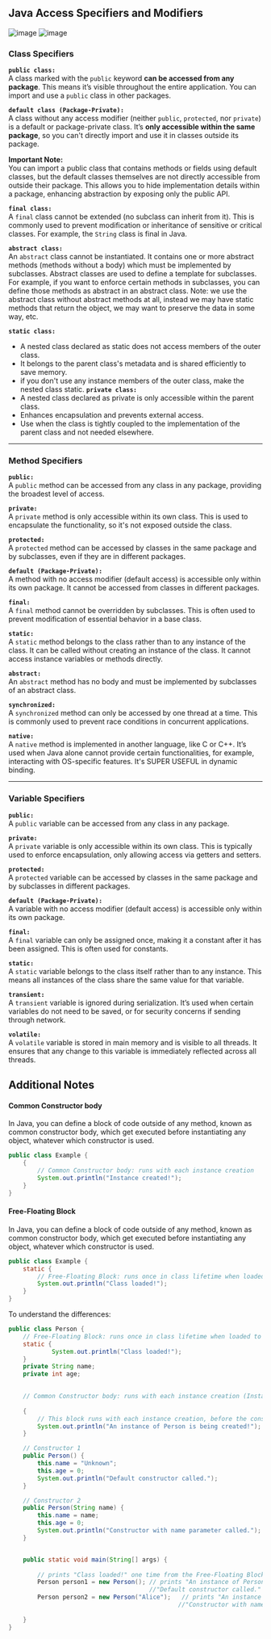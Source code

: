 
## Java Access Specifiers and Modifiers

![image](https://github.com/user-attachments/assets/823aa0c0-b216-4652-884d-94d49c6efdea)
![image](https://github.com/user-attachments/assets/7ceaedf3-f9d5-4be1-87d2-b122a1dc58aa)

### Class Specifiers

**`public class:`**  
A class marked with the `public` keyword **can be accessed from any package**. This means it’s visible throughout the entire application. You can import and use a `public` class in other packages.

**`default class (Package-Private):`**  
A class without any access modifier (neither `public`, `protected`, nor `private`) is a default or package-private class. It’s **only accessible within the same package**, so you can't directly import and use it in classes outside its package.

**Important Note:**  
You can import a public class that contains methods or fields using default classes, but the default classes themselves are not directly accessible from outside their package. This allows you to hide implementation details within a package, enhancing abstraction by exposing only the public API.

**`final class:`**  
A `final` class cannot be extended (no subclass can inherit from it). This is commonly used to prevent modification or inheritance of sensitive or critical classes. For example, the `String` class is final in Java.

**`abstract class:`**  
An `abstract` class cannot be instantiated. It contains one or more abstract methods (methods without a body) which must be implemented by subclasses. Abstract classes are used to define a template for subclasses. For example, if you want to enforce certain methods in subclasses, you can define those methods as abstract in an abstract class.
Note: we use the abstract class without abstract methods at all, instead we may have static methods that return the object, we may want to preserve the data in some way, etc.

**`static class:`**  
- A nested class declared as static does not access members of the outer class.
- It belongs to the parent class's metadata and is shared efficiently to save memory.
- if you don't use any instance members of the outer class, make the nested class static.
**`private class:`**  
- A nested class declared as private is only accessible within the parent class.
- Enhances encapsulation and prevents external access.
- Use when the class is tightly coupled to the implementation of the parent class and not needed elsewhere.

----------

### Method Specifiers

**`public:`**  
A `public` method can be accessed from any class in any package, providing the broadest level of access.

**`private:`**  
A `private` method is only accessible within its own class. This is used to encapsulate the functionality, so it's not exposed outside the class.

**`protected:`**  
A `protected` method can be accessed by classes in the same package and by subclasses, even if they are in different packages.

**`default (Package-Private):`**  
A method with no access modifier (default access) is accessible only within its own package. It cannot be accessed from classes in different packages.

**`final:`**  
A `final` method cannot be overridden by subclasses. This is often used to prevent modification of essential behavior in a base class.

**`static:`**  
A `static` method belongs to the class rather than to any instance of the class. It can be called without creating an instance of the class. It cannot access instance variables or methods directly.

**`abstract:`**  
An `abstract` method has no body and must be implemented by subclasses of an abstract class.

**`synchronized:`**  
A `synchronized` method can only be accessed by one thread at a time. This is commonly used to prevent race conditions in concurrent applications.

**`native:`**  
A `native` method is implemented in another language, like C or C++. It’s used when Java alone cannot provide certain functionalities, for example, interacting with OS-specific features. It's SUPER USEFUL in dynamic binding.

----------

### Variable Specifiers

**`public:`**  
A `public` variable can be accessed from any class in any package.

**`private:`**  
A `private` variable is only accessible within its own class. This is typically used to enforce encapsulation, only allowing access via getters and setters.

**`protected:`**  
A `protected` variable can be accessed by classes in the same package and by subclasses in different packages.

**`default (Package-Private):`**  
A variable with no access modifier (default access) is accessible only within its own package.

**`final:`**  
A `final` variable can only be assigned once, making it a constant after it has been assigned. This is often used for constants.

**`static:`**  
A `static` variable belongs to the class itself rather than to any instance. This means all instances of the class share the same value for that variable.

**`transient:`**  
A `transient` variable is ignored during serialization. It’s used when certain variables do not need to be saved, or for security concerns if sending through network.

**`volatile:`**  
A `volatile` variable is stored in main memory and is visible to all threads. It ensures that any change to this variable is immediately reflected across all threads.

## Additional Notes

#### Common Constructor body

In Java, you can define a block of code outside of any method, known as common constructor body, which get executed before instantiating any object, whatever which constructor is used.
```java
public class Example {
    {
        // Common Constructor body: runs with each instance creation
        System.out.println("Instance created!");
    }
}
```

#### Free-Floating Block

In Java, you can define a block of code outside of any method, known as common constructor body, which get executed before instantiating any object, whatever which constructor is used.
```java
public class Example {
    static {
        // Free-Floating Block: runs once in class lifetime when loaded to memory
        System.out.println("Class loaded!");
    }
}
```
To understand the differences:

```java
public class Person {
	// Free-Floating Block: runs once in class lifetime when loaded to memory
    static {
	        System.out.println("Class loaded!");
	}
    private String name;
    private int age;
	

    // Common Constructor body: runs with each instance creation (Instance initializer block)
    
    {
        // This block runs with each instance creation, before the constructor body
        System.out.println("An instance of Person is being created!");
    }

    // Constructor 1
    public Person() {
        this.name = "Unknown";
        this.age = 0;
        System.out.println("Default constructor called.");
    }

    // Constructor 2
    public Person(String name) {
        this.name = name;
        this.age = 0;
        System.out.println("Constructor with name parameter called.");
    }


    public static void main(String[] args) {
        
        // prints "Class loaded!" one time from the Free-Floating Block when class loaded to memory       
        Person person1 = new Person(); // prints "An instance of Person is being created!"
								       //"Default constructor called."
        Person person2 = new Person("Alice");   // prints "An instance of Person is being created!"
										       //"Constructor with name parameter called."
        
    }
}

```
